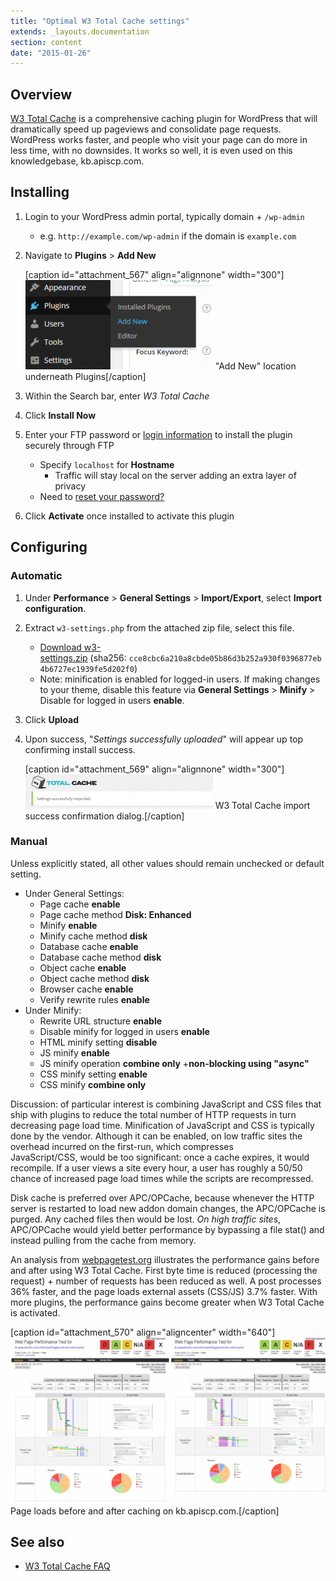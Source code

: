 ```yaml
---
title: "Optimal W3 Total Cache settings"
extends: _layouts.documentation
section: content
date: "2015-01-26"
---
```


## Overview

[W3 Total Cache](https://wordpress.org/plugins/w3-total-cache/) is a comprehensive caching plugin for WordPress that will dramatically speed up pageviews and consolidate page requests. WordPress works faster, and people who visit your page can do more in less time, with no downsides. It works so well, it is even used on this knowledgebase, kb.apiscp.com.

## Installing

1. Login to your WordPress admin portal, typically domain + `/wp-admin`
    - e.g. `http://example.com/wp-admin` if the domain is `example.com`
2. Navigate to **Plugins** > **Add New**
    
    \[caption id="attachment\_567" align="alignnone" width="300"\][!["Add New" location underneath Plugins](images/wordpress-plugin-location-300x143.png)](/docs/wp-content/uploads/2015/01/wordpress-plugin-location.png) "Add New" location underneath Plugins\[/caption\]
3. Within the Search bar, enter _W3 Total Cache_
4. Click **Install Now**
5. Enter your FTP password or [login information](/docs/ftp/accessing-ftp-server/ "Accessing FTP server") to install the plugin securely through FTP
    - Specify `localhost` for **Hostname**
        - Traffic will stay local on the server adding an extra layer of privacy
    - Need to [reset your password?](/docs/control-panel/resetting-your-password/ "Resetting your password")
6. Click **Activate** once installed to activate this plugin

## Configuring

### Automatic

1. Under **Performance** > **General Settings** > **Import/Export**, select **Import configuration**.
2. Extract `w3-settings.php` from the attached zip file, select this file.
    - [Download w3-settings.zip](/docs/wp-content/uploads/2015/01/w3-settings.zip) (sha256: `cce8cbc6a210a8cbde05b86d3b252a930f0396877eb4b6727ec1939fe5d202f0`)
    - Note: minification is enabled for logged-in users. If making changes to your theme, disable this feature via **General Settings** > **Minify** > Disable for logged in users **enable**.
3. Click **Upload**
4. Upon success, "_Settings successfully uploaded_" will appear up top confirming install success.
    
    \[caption id="attachment\_569" align="alignnone" width="300"\][![W3 Total Cache import success confirmation dialog.](images/w3-import-success-300x55.png)](/docs/wp-content/uploads/2015/01/w3-import-success.png) W3 Total Cache import success confirmation dialog.\[/caption\]

### Manual

Unless explicitly stated, all other values should remain unchecked or default setting.

- Under General Settings:
    - Page cache **enable**
    - Page cache method **Disk: Enhanced**
    - Minify **enable**
    - Minify cache method **disk**
    - Database cache **enable**
    - Database cache method **disk**
    - Object cache **enable**
    - Object cache method **disk**
    - Browser cache **enable**
    - Verify rewrite rules **enable**
- Under Minify:
    - Rewrite URL structure **enable**
    - Disable minify for logged in users **enable**
    - HTML minify setting **disable**
    - JS minify **enable**
    - JS minify operation **combine only** +**non-blocking using "async"**
    - CSS minify setting **enable**
    - CSS minify **combine only**

Discussion: of particular interest is combining JavaScript and CSS files that ship with plugins to reduce the total number of HTTP requests in turn decreasing page load time. Minification of JavaScript and CSS is typically done by the vendor. Although it can be enabled, on low traffic sites the overhead incurred on the first-run, which compresses JavaScript/CSS, would be too significant: once a cache expires, it would recompile. If a user views a site every hour, a user has roughly a 50/50 chance of increased page load times while the scripts are recompressed. 

Disk cache is preferred over APC/OPCache, because whenever the HTTP server is restarted to load new addon domain changes, the APC/OPCache is purged. Any cached files then would be lost. _On high traffic sites_, APC/OPCache would yield better performance by bypassing a file stat() and instead pulling from the cache from memory.

An analysis from [webpagetest.org](http://webpagetest.org) illustrates the performance gains before and after using W3 Total Cache. First byte time is reduced (processing the request) + number of requests has been reduced as well. A post processes 36% faster, and the page loads external assets (CSS/JS) 3.7% faster. With more plugins, the performance gains become greater when W3 Total Cache is activated.

\[caption id="attachment\_570" align="aligncenter" width="640"\][![Page loads before and after caching on kb.apiscp.com.](images/caching-before-and-after-1024x540.png)](/docs/wp-content/uploads/2015/01/caching-before-and-after.png) Page loads before and after caching on kb.apiscp.com.\[/caption\]

## See also

- [W3 Total Cache FAQ](https://wordpress.org/plugins/w3-total-cache/faq/)

